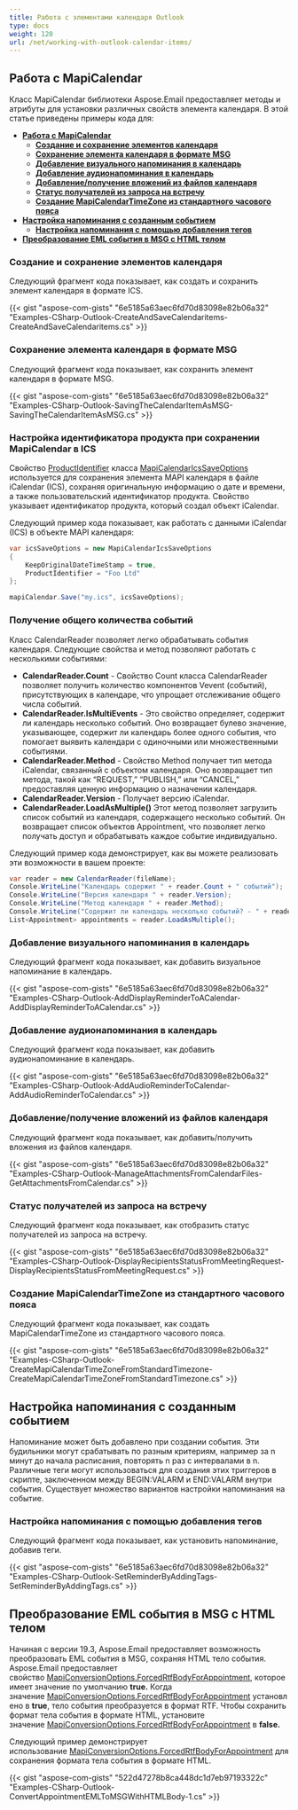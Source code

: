 ```yaml
---
title: Работа с элементами календаря Outlook
type: docs
weight: 120
url: /net/working-with-outlook-calendar-items/
---
```



## **Работа с MapiCalendar**

Класс MapiCalendar библиотеки Aspose.Email предоставляет методы и атрибуты для установки различных свойств элемента календаря. В этой статье приведены примеры кода для:

- [**Работа с MapiCalendar**](#working-with-mapicalendar)
  - [**Создание и сохранение элементов календаря**](#creating-and-saving-calendar-items)
  - [**Сохранение элемента календаря в формате MSG**](#saving-the-calendar-item-as-msg)
  - [**Добавление визуального напоминания в календарь**](#adding-display-reminder-to-a-calendar)
  - [**Добавление аудионапоминания в календарь**](#adding-audio-reminder-to-a-calendar)
  - [**Добавление/получение вложений из файлов календаря**](#addretrieve-attachments-from-calendar-files)
  - [**Статус получателей из запроса на встречу**](#status-of-recipients-from-a-meeting-request)
  - [**Создание MapiCalendarTimeZone из стандартного часового пояса**](#create-mapicalendartimezone-from-standard-timezone)
- [**Настройка напоминания с созданным событием**](#setting-reminder-with-the-created-appointment)
  - [**Настройка напоминания с помощью добавления тегов**](#setting-a-reminder-by-adding-tags)
- [**Преобразование EML события в MSG с HTML телом**](#convert-appointment-eml-to-msg-with-html-body)
  
### **Создание и сохранение элементов календаря**

Следующий фрагмент кода показывает, как создать и сохранить элемент календаря в формате ICS.

{{< gist "aspose-com-gists" "6e5185a63aec6fd70d83098e82b06a32" "Examples-CSharp-Outlook-CreateAndSaveCalendaritems-CreateAndSaveCalendaritems.cs" >}}

### **Сохранение элемента календаря в формате MSG**

Следующий фрагмент кода показывает, как сохранить элемент календаря в формате MSG.

{{< gist "aspose-com-gists" "6e5185a63aec6fd70d83098e82b06a32" "Examples-CSharp-Outlook-SavingTheCalendarItemAsMSG-SavingTheCalendarItemAsMSG.cs" >}}

### **Настройка идентификатора продукта при сохранении MapiCalendar в ICS**

Свойство [ProductIdentifier](https://reference.aspose.com/email/net/aspose.email.mapi/mapicalendaricssaveoptions/productidentifier/) класса [MapiCalendarIcsSaveOptions](https://reference.aspose.com/email/net/aspose.email.mapi/mapicalendaricssaveoptions/#mapicalendaricssaveoptions-class) используется для сохранения элемента MAPI календаря в файле iCalendar (ICS), сохраняя оригинальную информацию о дате и времени, а также пользовательский идентификатор продукта. Свойство указывает идентификатор продукта, который создал объект iCalendar.

Следующий пример кода показывает, как работать с данными iCalendar (ICS) в объекте MAPI календаря:

```cs
var icsSaveOptions = new MapiCalendarIcsSaveOptions
{
    KeepOriginalDateTimeStamp = true,
    ProductIdentifier = "Foo Ltd"
};

mapiCalendar.Save("my.ics", icsSaveOptions);
```
### **Получение общего количества событий**

Класс CalendarReader позволяет легко обрабатывать события календаря. Следующие свойства и метод позволяют работать с несколькими событиями:

- **CalendarReader.Count** - Свойство Count класса CalendarReader позволяет получить количество компонентов Vevent (событий), присутствующих в календаре, что упрощает отслеживание общего числа событий.
- **CalendarReader.IsMultiEvents** - Это свойство определяет, содержит ли календарь несколько событий. Оно возвращает булево значение, указывающее, содержит ли календарь более одного события, что помогает выявить календари с одиночными или множественными событиями.
- **CalendarReader.Method** - Свойство Method получает тип метода iCalendar, связанный с объектом календаря. Оно возвращает тип метода, такой как “REQUEST,” “PUBLISH,” или “CANCEL,” предоставляя ценную информацию о назначении календаря.
- **CalendarReader.Version** - Получает версию iCalendar.
- **CalendarReader.LoadAsMultiple()** Этот метод позволяет загрузить список событий из календаря, содержащего несколько событий. Он возвращает список объектов Appointment, что позволяет легко получать доступ и обрабатывать каждое событие индивидуально.

Следующий пример кода демонстрирует, как вы можете реализовать эти возможности в вашем проекте:

```cs
var reader = new CalendarReader(fileName);
Console.WriteLine("Календарь содержит " + reader.Count + " событий");
Console.WriteLine("Версия календаря " + reader.Version);
Console.WriteLine("Метод календаря " + reader.Method);
Console.WriteLine("Содержит ли календарь несколько событий? - " + reader.IsMultiEvents);
List<Appointment> appointments = reader.LoadAsMultiple();
```

### **Добавление визуального напоминания в календарь**

Следующий фрагмент кода показывает, как добавить визуальное напоминание в календарь.

{{< gist "aspose-com-gists" "6e5185a63aec6fd70d83098e82b06a32" "Examples-CSharp-Outlook-AddDisplayReminderToACalendar-AddDisplayReminderToACalendar.cs" >}}

### **Добавление аудионапоминания в календарь**

Следующий фрагмент кода показывает, как добавить аудионапоминание в календарь.

{{< gist "aspose-com-gists" "6e5185a63aec6fd70d83098e82b06a32" "Examples-CSharp-Outlook-AddAudioReminderToCalendar-AddAudioReminderToCalendar.cs" >}}

### **Добавление/получение вложений из файлов календаря**

Следующий фрагмент кода показывает, как добавить/получить вложения из файлов календаря.

{{< gist "aspose-com-gists" "6e5185a63aec6fd70d83098e82b06a32" "Examples-CSharp-Outlook-ManageAttachmentsFromCalendarFiles-GetAttachmentsFromCalendar.cs" >}}

### **Статус получателей из запроса на встречу**

Следующий фрагмент кода показывает, как отобразить статус получателей из запроса на встречу.

{{< gist "aspose-com-gists" "6e5185a63aec6fd70d83098e82b06a32" "Examples-CSharp-Outlook-DisplayRecipientsStatusFromMeetingRequest-DisplayRecipientsStatusFromMeetingRequest.cs" >}}

### **Создание MapiCalendarTimeZone из стандартного часового пояса**

Следующий фрагмент кода показывает, как создать MapiCalendarTimeZone из стандартного часового пояса.

{{< gist "aspose-com-gists" "6e5185a63aec6fd70d83098e82b06a32" "Examples-CSharp-Outlook-CreateMapiCalendarTimeZoneFromStandardTimezone-CreateMapiCalendarTimeZoneFromStandardTimezone.cs" >}}

## **Настройка напоминания с созданным событием**

Напоминание может быть добавлено при создании события. Эти будильники могут срабатывать по разным критериям, например за n минут до начала расписания, повторять n раз с интервалами в n. Различные теги могут использоваться для создания этих триггеров в скрипте, заключенном между BEGIN:VALARM и END:VALARM внутри события. Существует множество вариантов настройки напоминания на событие.

### **Настройка напоминания с помощью добавления тегов**

Следующий фрагмент кода показывает, как установить напоминание, добавив теги.

{{< gist "aspose-com-gists" "6e5185a63aec6fd70d83098e82b06a32" "Examples-CSharp-Outlook-SetReminderByAddingTags-SetReminderByAddingTags.cs" >}}

## **Преобразование EML события в MSG с HTML телом**

Начиная с версии 19.3, Aspose.Email предоставляет возможность преобразовать EML события в MSG, сохраняя HTML тело события. Aspose.Email предоставляет свойство [MapiConversionOptions.ForcedRtfBodyForAppointment](https://reference.aspose.com/email/net/aspose.email.mapi/mapiconversionoptions/forcedrtfbodyforappointment/), которое имеет значение по умолчанию **true.** Когда значение [MapiConversionOptions.ForcedRtfBodyForAppointment](https://reference.aspose.com/email/net/aspose.email.mapi/mapiconversionoptions/forcedrtfbodyforappointment/) установлено в **true**, тело события преобразуется в формат RTF. Чтобы сохранить формат тела события в формате HTML, установите значение [MapiConversionOptions.ForcedRtfBodyForAppointment](https://reference.aspose.com/email/net/aspose.email.mapi/mapiconversionoptions/forcedrtfbodyforappointment/) в **false.**

Следующий пример демонстрирует использование [MapiConversionOptions.ForcedRtfBodyForAppointment](https://reference.aspose.com/email/net/aspose.email.mapi/mapiconversionoptions/forcedrtfbodyforappointment/) для сохранения формата тела события в формате HTML.

{{< gist "aspose-com-gists" "522d47278b8ca448dc1d7eb97193322c" "Examples-CSharp-Outlook-ConvertAppointmentEMLToMSGWithHTMLBody-1.cs" >}}